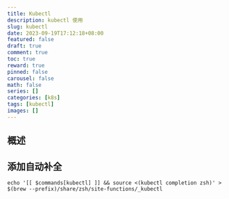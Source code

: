 ```yaml
---
title: Kubectl
description: kubectl 使用
slug: kubectl
date: 2023-09-19T17:12:18+08:00
featured: false
draft: true
comment: true
toc: true
reward: true
pinned: false
carousel: false
math: false
series: []
categories: [k8s]
tags: [kubectl]
images: []
---
```


## 概述

## 添加自动补全

```shell
echo '[[ $commands[kubectl] ]] && source <(kubectl completion zsh)' > $(brew --prefix)/share/zsh/site-functions/_kubectl
```
